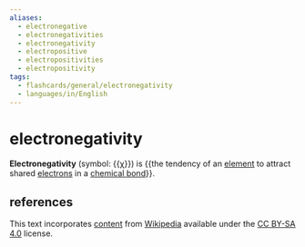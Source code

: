 ```yaml
---
aliases:
  - electronegative
  - electronegativities
  - electronegativity
  - electropositive
  - electropositivities
  - electropositivity
tags:
  - flashcards/general/electronegativity
  - languages/in/English
---
```


# electronegativity

__Electronegativity__ (symbol: {{[χ](chi%20(letter).md)}}) is {{the tendency of an [element](chemical%20element.md) to attract shared [electrons](electron.md) in a [chemical bond](chemical%20bond.md)}}. <!--SR:!2024-01-02,210,310!2024-07-20,302,250-->

## references

This text incorporates [content](https://en.wikipedia.org/wiki/electronegativity) from [Wikipedia](Wikipedia.md) available under the [CC BY-SA 4.0](https://creativecommons.org/licenses/by-sa/4.0/) license.
